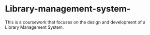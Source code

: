 # Library-management-system-
This is a coursework that focuses on the design and development of a Library Management System. 

